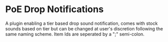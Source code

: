 # PoE Drop Notifications
A plugin enabling a tier based drop sound notification, comes with stock sounds based on tier but can be changed at user's discretion following the same naming scheme. Item Ids are seperated by a ";" semi-colon.
